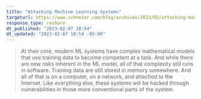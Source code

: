 ```yaml
---
title: "Attacking Machine Learning Systems"
targeturl: https://www.schneier.com/blog/archives/2023/02/attacking-machine-learning-systems.html 
response_type: reshare
dt_published: "2023-02-07 10:54"
dt_updated: "2023-02-07 10:54 -05:00"
---
```


> At their core, modern ML systems have complex mathematical models that use training data to become competent at a task. And while there are new risks inherent in the ML model, all of that complexity still runs in software. Training data are still stored in memory somewhere. And all of that is on a computer, on a network, and attached to the Internet. Like everything else, these systems will be hacked through vulnerabilities in those more conventional parts of the system. 
